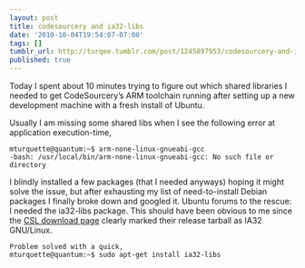 ```yaml
---
layout: post
title: codesourcery and ia32-libs
date: '2010-10-04T19:54:07-07:00'
tags: []
tumblr_url: http://turqee.tumblr.com/post/1245897953/codesourcery-and-ia32-libs
published: true
---
```

Today I spent about 10 minutes trying to figure out which shared libraries I
needed to get CodeSourcery’s ARM toolchain running after setting up a new
development machine with a fresh install of Ubuntu.

Usually I am missing some shared libs when I see the following error at
application execution-time,

```
mturquette@quantum:~$ arm-none-linux-gnueabi-gcc
-bash: /usr/local/bin/arm-none-linux-gnueabi-gcc: No such file or directory
```

I blindly installed a few packages (that I needed anyways) hoping it might
solve the issue, but after exhausting my list of need-to-install Debian
packages I finally broke down and googled it.  Ubuntu forums to the rescue: I
needed the ia32-libs package.  This should have been obvious to me since the
[CSL download
page](http://www.codesourcery.com/sgpp/lite/arm/portal/release1293) clearly
marked their release tarball as IA32 GNU/Linux.

```
Problem solved with a quick,
mturquette@quantum:~$ sudo apt-get install ia32-libs
```

